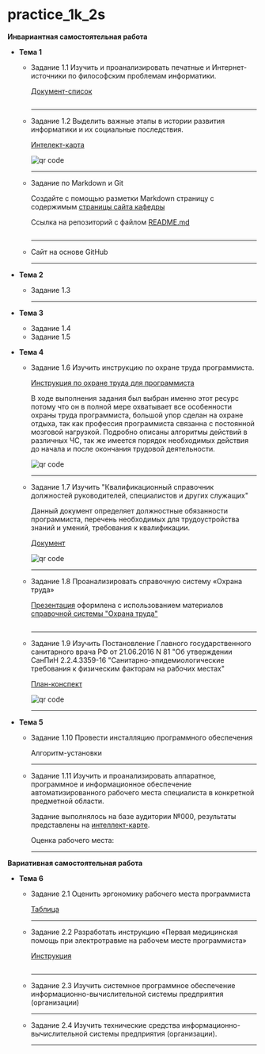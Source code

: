 # practice_1k_2s
**Инвариантная самостоятельная работа**

- **Тема 1**

  - Задание 1.1 Изучить и проанализировать печатные и Интернет-источники по философским проблемам информатики.

    [Документ-список](https://github.com/vektoririna/practice_1k_2s/blob/master/1.1%20(1).pdf)

    <img src='https://chart.googleapis.com/chart?cht=qr&chl=https%3A%2F%2Fgithub.com%2Fvektoririna%2Fpractice_1k_2s%2Fblob%2Fmaster%2F1.1.pdf&chs=180x180&choe=UTF-8&chld=L|2' alt=''>

    ---

  - Задание 1.2 Выделить важные этапы в истории развития информатики и их социальные последствия.

    [Интелект-карта](https://github.com/vektoririna/practice_1k_2s/blob/master/%D0%98%D1%81%D1%82%D0%BE%D1%80%D0%B8%D1%8F%20%D0%B8%D0%BD%D1%84%D0%BE%D1%80%D0%BC%D0%B0%D1%82%D0%B8%D0%BA%D0%B8%20%D0%BC%D0%B0%D0%B8%D0%BD%D0%B4%D0%BC%D0%B5%D0%BF.JPG)

    <img src='https://chart.googleapis.com/chart?cht=qr&chl=https%3A%2F%2Fgithub.com%2Fvektoririna%2Fpractice_1k_2s%2Fblob%2Fmaster%2F%25D0%2598%25D1%2581%25D1%2582%25D0%25BE%25D1%2580%25D0%25B8%25D1%258F%2520%25D0%25B8%25D0%25BD%25D1%2584%25D0%25BE%25D1%2580%25D0%25BC%25D0%25B0%25D1%2582%25D0%25B8%25D0%25BA%25D0%25B8%2520%25D0%25BC%25D0%25B0%25D0%25B8%25D0%25BD%25D0%25B4%25D0%25BC%25D0%25B5%25D0%25BF.JPG&chs=180x180&choe=UTF-8&chld=L|2' rel='nofollow' alt='qr code'>

    ---

  - Задание по Markdown и Git

    Создайте с помощью разметки Markdown страницу с содержимым [страницы сайта кафедры](https://ict.herzen.spb.ru/department/about-us) 

    Ссылка на репозиторий с файлом [README.md](https://github.com/herzenuni/zadanie-po-markdown-i-git-vektoririna/blob/master/README.md)

    <img src='https://chart.googleapis.com/chart?cht=qr&chl=https%3A%2F%2Fgithub.com%2Fherzenuni%2Fzadanie-po-markdown-i-git-vektoririna%2Fblob%2Fmaster%2FREADME.md&chs=180x180&choe=UTF-8&chld=L|2' alt=''>

    ---

  - Сайт на основе GitHub

    ---

- **Тема 2**

  - Задание 1.3

    ---

- **Тема 3**

  - Задание 1.4
  - Задание 1.5

- **Тема 4**

  - Задание 1.6 Изучить инструкцию по охране труда программиста.

    [Инструкция по охране труда для программиста](http://sysot.ru/%D0%B8%D0%BD%D1%81%D1%82%D1%80%D1%83%D0%BA%D1%86%D0%B8%D1%8F-%D0%BF%D0%BE-%D0%BE%D1%85%D1%80%D0%B0%D0%BD%D0%B5-%D1%82%D1%80%D1%83%D0%B4%D0%B0-%D0%B4%D0%BB%D1%8F-%D0%BF%D1%80%D0%BE%D0%B3%D1%80%D0%B0/)

    В ходе выполнения задания был выбран именно этот ресурс потому что он в полной мере охватывает все особенности охраны труда программиста, большой упор сделан на охране отдыха, так как профессия программиста связанна с постоянной мозговой нагрузкой. Подробно описаны алгоритмы действий в различных ЧС, так же имеется порядок необходимых действия до начала и после окончания трудовой деятельности. 

    

    <img src='https://chart.googleapis.com/chart?cht=qr&chl=http%3A%2F%2Fsysot.ru%2F%25D0%25B8%25D0%25BD%25D1%2581%25D1%2582%25D1%2580%25D1%2583%25D0%25BA%25D1%2586%25D0%25B8%25D1%258F-%25D0%25BF%25D0%25BE-%25D0%25BE%25D1%2585%25D1%2580%25D0%25B0%25D0%25BD%25D0%25B5-%25D1%2582%25D1%2580%25D1%2583%25D0%25B4%25D0%25B0-%25D0%25B4%25D0%25BB%25D1%258F-%25D0%25BF%25D1%2580%25D0%25BE%25D0%25B3%25D1%2580%25D0%25B0%2F&chs=180x180&choe=UTF-8&chld=L|2' alt='qr code'>

    ---

  - Задание 1.7 Изучить "Квалификационный справочник должностей руководителей, специалистов и других служащих"

    Данный документ определяет должностные обязанности программиста, перечень необходимых для трудоустройства знаний и умений, требования к квалификации.

    [Документ](http://www.consultant.ru/document/cons_doc_LAW_58804/e14327394d63c4f451508a6f2d1ae0c7d73e9359/)

    <img src='https://chart.googleapis.com/chart?cht=qr&chl=http%3A%2F%2Fwww.consultant.ru%2Fdocument%2Fcons_doc_LAW_58804%2Fe14327394d63c4f451508a6f2d1ae0c7d73e9359%2F&chs=180x180&choe=UTF-8&chld=L|2' alt='qr code'>

    ---

  - Задание 1.8 Проанализировать справочную систему «Охрана труда»

    [Презентация](https://github.com/vektoririna/practice_1k_2s/blob/master/1.8.pdf) оформлена с использованием материалов [справочной системы "Охрана труда"](https://vip.1otruda.ru/)

    <img src='https://chart.googleapis.com/chart?cht=qr&chl=https%3A%2F%2Fgithub.com%2Fvektoririna%2Fpractice_1k_2s%2Fblob%2Fmaster%2F1.8.pdf&chs=180x180&choe=UTF-8&chld=L|2' alt=''>

    ---

  - Задание 1.9 Изучить Постановление Главного государственного санитарного врача РФ от 21.06.2016 N 81 "Об утверждении СанПиН 2.2.4.3359-16 "Санитарно-эпидемиологические требования к физическим факторам на рабочих местах" 

    [План-конспект](https://github.com/vektoririna/practice_1k_2s/blob/master/1.9.pdf)

    <img src='https://chart.googleapis.com/chart?cht=qr&chl=https%3A%2F%2Fgithub.com%2Fvektoririna%2Fpractice_1k_2s%2Fblob%2Fmaster%2F1.9.pdf&chs=180x180&choe=UTF-8&chld=L|2' alt='qr code'>

    ---

- **Тема 5**

  - Задание 1.10 Провести инсталляцию программного обеспечения
  
    Алгоритм-установки
  
    
  
    ---
  
  - Задание 1.11 Изучить и проанализировать аппаратное, программное и информационное обеспечение автоматизированного рабочего места специалиста в конкретной предметной области.
  
    Задание выполнялось на базе аудитории №000, результаты представлены на [интеллект-карте](https://github.com/vektoririna/practice_1k_2s/blob/master/1.11(%D0%BD%D0%B5%20%D0%B3%D0%BE%D1%82%D0%BE%D0%B2).pdf).
  
    Оценка рабочего места: 
  
    ---

**Вариативная самостоятельная работа**

- **Тема 6**

  - Задание 2.1 Оценить эргономику рабочего места программиста

    [Таблица](https://github.com/vektoririna/practice_1k_2s/blob/master/2.1.pdf)

    ---

  - Задание 2.2 Разработать инструкцию «Первая медицинская помощь при электротравме на рабочем месте программиста»

    [Инструкция](https://github.com/vektoririna/practice_1k_2s/blob/master/2.2.pdf) 

    <img src='https://chart.googleapis.com/chart?cht=qr&chl=https%3A%2F%2Fgithub.com%2Fvektoririna%2Fpractice_1k_2s%2Fblob%2Fmaster%2F2.2.pdf&chs=180x180&choe=UTF-8&chld=L|2' alt=''>

    ---

  - Задание 2.3 Изучить системное программное обеспечение информационно-вычислительной системы предприятия (организации)

    ---

  - Задание 2.4 Изучить технические средства информационно-вычислительной системы предприятия (организации).

    ---

